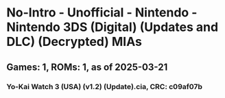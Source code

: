 # No-Intro - Unofficial - Nintendo - Nintendo 3DS (Digital) (Updates and DLC) (Decrypted) MIAs
## Games: 1, ROMs: 1, as of 2025-03-21

### Yo-Kai Watch 3 (USA) (v1.2) (Update).cia, CRC: c09af07b
